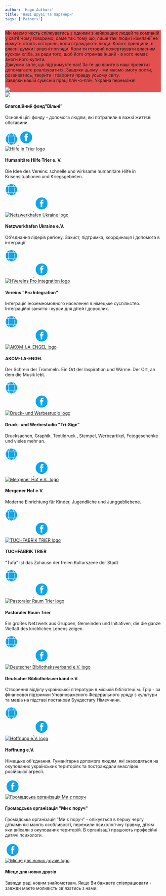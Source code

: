 ```yaml
---
author: 'Hugo Authors'
title: 'Наші друзі та партнери'
tags: ['Patners']
---
```


<div class='m-0 bg-fixed bg-cover'>
    <div style='background-color: rgba(220, 38, 38, 0.8)' class='py-8 my-12'>
        <div class='grid lg:grid-cols-2 3xl:gap-8 lg:gap-6 gap-4 mx-auto container px-7'>
        <div class='text-left flex flex-col justify-center'>
        <p class='text-white py-4 text-lg text-justify'>Ми маємо честь спілкуватись з одними з найкращих людей  та компаній у світі!
Чому говоримо, саме так: тому що, лише такі люди і компанії не можуть стоять осторонь, коли страждають люди. Коли є принципи, є власні думки і власні погляди. Коли ти готовий пожертвувати власним куском хліба, за ради того, щоб його отримав  інший - в кого немає змоги його купити. <br>
Дякуємо за те, що підтримуєте нас! За те що вірите в наші проекти і допомагаєте реалізувати їх. Завдяки цьому - ми маємо змогу рости, розвиватись, творити і говорити правду усьому світу. <br>
Завдяки нашій сумісній праці пліч-о-пліч, Україна переможе! </p>
    </div>
    <div class='flex flex-col justify-center relative p-0'>
        <img src='/partnersImg/ukr-flag.jpg' class='pb-2 md:w-full lg:w-full 3xl:w-full m-auto md:m-0 lg:m-0 3xl:m-0'>	
    </div>
    </div>
    </div>
</div>
<div class='grid gap-6 md:grid-cols-2 grid-cols-1 md:gap-8 lg:gap-16 2xl:grid-cols-3 m-4'>
<div class='relative bg-gray-50 dark:bg-white dark:text-black grid gap-0 grid-flow-row justify-items-center lg:grid-cols-2 lg:py-0 grid-cols-1 md:max-xl-flex h-auto border-2 border-red-300 p-8 m-2 rounded shadow-lg shadow-black dark:border-white dark:shadow-inner'>
<div class='flex flex-col justify-around'>
<a href="https://vilni.top/" target="_blank">
<img src="/partnersImg/vilni.png" class="min-w-full h-4/5 md:w-1/2 my-0 alt="vilni logo" >
</a>
</div>
<div class='flex flex-col flex-wrap justify-around mx-6 my-0 md:justify-center md:-mt-12 lg:mt-0'>
<h4 class='text-xl text-red-500 font-semibold p-2 text-center md:mt-0'>Благодійний фонд"Вільні"</h4>
            <p class='px-0 pb-2 mt-0 md:mt-0'>
Основні цілі фонду - допомога людям, які потрапили в важкі життєві обставини.</p>
</div>
<div class='relative bottom-6 lg:left-1/2 h-10 mt-8 flex flex-row justify-between w-52 lg:w-full mx-auto'>
<a href="https://vilni.top/" target="_blank" class="hover:opacity-80">
    	<svg version="1.1" id="site" xmlns="http://www.w3.org/2000/svg" xmlns:xlink="http://www.w3.org/1999/xlink" x="0px" y="0px"
		viewBox="0 0 1642 1640.808" width="40" fill="#0ea5e9" height="40" enable-background="new 0 0 1642 1640.808" xml:space="preserve"><g>
		<path d="M1189.13,1248.111c68.33-1.18,186.9-3.74,255-8.15c-102.73,154.57-256.25,257.99-427.55,305.14
			C1099.24,1469.951,1155.03,1354.011,1189.13,1248.111z"/>
		<path d="M452.87,1248.111c34.35,106.67,90.24,222.15,172.55,296.99c-170.69-46.98-324.48-150.07-427.55-305.14
			C265.95,1244.361,384.48,1246.931,452.87,1248.111z"/>
		<path d="M1137.75,1248.911c-45.05,132.52-135.82,300.15-273.25,321.79c-29.46,1.83-57.54,1.83-87,0
			c-137.4-21.64-228.15-189.13-273.25-321.79C701.17,1251.671,935.87,1251.741,1137.75,1248.911z"/>
		<path d="M625.41,94.441c-82.66,75.16-138.44,191.09-172.54,296.99c-68.22,1.18-186.86,3.74-255,8.15
			C300.6,245.011,454.1,141.601,625.41,94.441z"/>
		<path d="M438.36,440.231c-64.29,235.21-65.35,520.02,0,759.08c-46.08-0.85-228.44-4.33-272.03-11.15
			c-125.71-225.98-133.88-496.11,0-736.79C210.02,444.541,394.12,441.041,438.36,440.231z"/>
		<path d="M1153,439.391c67.59,235.67,67.66,524.86,0,760.76c-206.91,3.09-456.82,3.1-664,0c-67.59-235.67-67.66-524.86,0-760.76
			C696.33,436.291,946.28,436.301,1153,439.391z"/>
		<path d="M1475.67,451.371c125.7,225.98,133.88,496.11,0,736.79c-43.57,6.82-226.71,10.32-272.03,11.15
			c64.01-234.16,65.62-519.03,0-759.08C1249.5,441.071,1432.06,444.561,1475.67,451.371z"/>
		<path d="M1444.13,399.581c-68.14-4.41-186.79-6.98-255-8.15c-34.11-105.95-89.91-221.85-172.55-296.99
			C1187.27,141.421,1341.06,244.511,1444.13,399.581z"/>
		<path d="M864.49,68.841c137.43,21.63,228.17,189.16,273.26,321.79c-197.62-2.77-432.5-2.82-633.5,0
			c45-132.36,135.72-300.15,273.27-321.79C806.85,67.021,834.92,67.001,864.49,68.841z"/></g></svg>
	</a>
	<a href="https://www.facebook.com/bf.vilvi" target="_blank" class="hover:opacity-80 -mt-1.5">
    	<svg xmlns="http://www.w3.org/2000/svg" id="facebook" fill="#0ea5e9" width="48" height="51" y="10" viewBox="0 0 512 512"><path d="M256.417 50c-113.771 0-206 92.229-206 206s92.229 206 206 206 206-92.229 206-206-92.229-206-206-206zm60.968 121.192h-28.789c-10.162 0-12.28 4.163-12.28 14.678v25.404h41.069l-3.951 44.596h-37.118v133.227h-53.2V256.435H195.45v-45.16h27.666V175.71c0-33.379 17.849-50.807 57.437-50.807h36.833v46.289z"/></svg> 
	</a>
</div>
</div>
<!-- hilfe-trier -->
<div class='relative dark:bg-white dark:text-black grid gap-2 grid-flow-row justify-items-center lg:grid-cols-2 md:grid-cols-1 lg:py-0 grid-cols-1 md:max-xl-flex h-auto border-2 p-8 border-red-300 p-8 m-2 rounded shadow-lg shadow-black dark:border-white dark:shadow-white'>
<div class='flex flex-col justify-around'>
<a href="https://hilfe-trier.de/" target="_blank"> 
<img src="/partnersImg/Hilfe-in-Trier-02.png" class="w-10/12 mx-auto my-2 " alt="Hilfe in Trier logo">
	</a>
</div>
<div class='flex flex-col flex-wrap justify-around m-2 md:justify-center md:w-full'>
<h4 class='text-xl text-red-500 font-semibold p-2 text-center md:my-0'>Humanitäre Hilfe Trier e. V. </h4>
            <p class='px-2 pb-2 mt-0 md:mt-0'>
Die Idee des Vereins: schnelle und wirksame humanitäre Hilfe in Krisensituationen und Kriegsgebieten.</p>
</div>
<div class='relative bottom-6 md:bottom-4 lg:bottom-2 md:mt-4 lg:left-1/2 h-10 mt-8 flex flex-row justify-between w-52 md:mt-0 lg:w-full mx-auto'>
<a href="https://hilfe-trier.de/" target="_blank" class="hover:opacity-80">
		<svg width="90" height="90"><use x="0" y="0" xlink:href="#site" /></svg>
	</a>
	<a href="https://www.facebook.com/hilfetrier" target="_blank" class="hover:opacity-80 -mt-1.5">
    	<svg xmlns="http://www.w3.org/2000/svg" id="facebook" fill="#0ea5e9" width="48" height="51" y="0" viewBox="0 0 512 512"><path d="M256.417 50c-113.771 0-206 92.229-206 206s92.229 206 206 206 206-92.229 206-206-92.229-206-206-206zm60.968 121.192h-28.789c-10.162 0-12.28 4.163-12.28 14.678v25.404h41.069l-3.951 44.596h-37.118v133.227h-53.2V256.435H195.45v-45.16h27.666V175.71c0-33.379 17.849-50.807 57.437-50.807h36.833v46.289z"/></svg> 
	</a>
</div>
</div>
<!-- Netzwerkhafen Ukraine -->
<div class='relative dark:bg-white dark:text-black grid gap-2 grid-flow-row justify-items-center lg:grid-cols-2 md:grid-cols-1 lg:py-0 grid-cols-1 md:max-xl-flex h-auto border-2 p-8 border-red-300 p-8 m-2 rounded shadow-lg  shadow-black dark:border-white dark:shadow-white'>
<div class='flex flex-col justify-around'>
<a href="https://www.netzwerkhafen.com/" target="_blank"> 
<img src="/partnersImg/netzwerk.webp" class="w-4/5 mx-auto my-2" alt="Netzwerkhafen Ukraine logo">
	</a>
</div>
<div class='flex flex-col flex-wrap justify-around m-2 md:justify-center'>
<h4 class='text-xl text-red-500 font-semibold p-2 text-center md:my-0'>Netzwerkhafen Ukraine e.V. </h4>
            <p class='px-2 pb-2 mt-0 md:mt-0'>
Об'єднання лідерів регіону. Захист, підтримка, координація і допомога в інтеграції.</p>
</div>
<div class='relative bottom-6 md:bottom-4 lg:bottom-2 lg:left-1/2 h-10 mt-8 flex flex-row justify-between w-52 lg:w-full lg:mb-8 mx-auto'>
<a href="https://hilfe-trier.de/" target="_blank" class="hover:opacity-80">
		<svg width="90" height="90"><use x="0" y="0" xlink:href="#site" /></svg>
	</a>
	<a href="https://www.facebook.com/hilfetrier" target="_blank" class="hover:opacity-80 -mt-1.5">
    	<svg xmlns="http://www.w3.org/2000/svg" id="facebook" fill="#0ea5e9" width="48" height="51" y="0" viewBox="0 0 512 512"><path d="M256.417 50c-113.771 0-206 92.229-206 206s92.229 206 206 206 206-92.229 206-206-92.229-206-206-206zm60.968 121.192h-28.789c-10.162 0-12.28 4.163-12.28 14.678v25.404h41.069l-3.951 44.596h-37.118v133.227h-53.2V256.435H195.45v-45.16h27.666V175.71c0-33.379 17.849-50.807 57.437-50.807h36.833v46.289z"/></svg> 
	</a>	
</div>
</div>
<!-- Vereins "Pro Integration" -->
<div class='relative dark:bg-white dark:text-black grid gap-2 grid-flow-row justify-items-center lg:grid-cols-2 md:grid-cols-1 lg:py-0 grid-cols-1 md:max-xl-flex h-auto border-2 p-8 border-red-300 m-2 rounded shadow-lg  shadow-black dark:border-white dark:shadow-white'>
<div class='flex flex-col justify-around'>
<a href="#" target="_blank"> 
<img src="/partnersImg/pro-integr.webp" class="w-full mx-auto my-8" alt="HVereins Pro Integration logo">
	</a>
</div>
<div class='flex flex-col flex-wrap justify-around m-2 md:justify-center'>
<h4 class='text-xl text-red-500 font-semibold p-2 text-center md:my-0'>Vereins "Pro Integration" </h4>
            <p class='px-2 pb-2 mt-0 md:mt-0'>
Інтеграція іноземномовного населення в німецьке суспільство. Інтеграційні заняття і курси для дітей і дорослих.</p>
</div>
<div class='relative bottom-6 md:bottom-4 lg:bottom-2 lg:left-1/2 h-10 mt-8 flex flex-row justify-between w-52 lg:w-full lg:mb-8 mx-auto'>
<a href="https://hilfe-trier.de/" target="_blank" class="hover:opacity-80">
		<svg width="90" height="90"><use x="0" y="0" xlink:href="#site" /></svg>
	</a>
	<a href="https://www.facebook.com/hilfetrier" target="_blank" class="hover:opacity-80 -mt-1.5">
    	<svg xmlns="http://www.w3.org/2000/svg" id="facebook" fill="#0ea5e9" width="48" height="51" y="0" viewBox="0 0 512 512"><path d="M256.417 50c-113.771 0-206 92.229-206 206s92.229 206 206 206 206-92.229 206-206-92.229-206-206-206zm60.968 121.192h-28.789c-10.162 0-12.28 4.163-12.28 14.678v25.404h41.069l-3.951 44.596h-37.118v133.227h-53.2V256.435H195.45v-45.16h27.666V175.71c0-33.379 17.849-50.807 57.437-50.807h36.833v46.289z"/></svg> 
	</a>
</div>
</div>
<!-- AKOM-LA-ENGEL -->
<div class='relative dark:bg-white dark:text-black grid gap-2 grid-flow-row justify-items-center lg:grid-cols-2 md:grid-cols-1 lg:py-0 grid-cols-1 md:max-xl-flex h-auto border-2 border-red-300 p-8 m-2 rounded shadow-lg  shadow-black dark:border-white dark:shadow-white'>
<div class='flex flex-col justify-around'>
<a href="http://www.akomlaengel.de/" target="_blank"> 
<img src="/partnersImg/akom.gif" class="w-10/12 h-10/12 mx-auto my-2 " alt="AKOM-LA-ENGEL logo">
	</a>
</div>
<div class='flex flex-col flex-wrap justify-around m-2 md:justify-center'>
<h4 class='text-xl text-red-500 font-semibold p-2 text-center md:my-0'>AKOM-LA-ENGEL </h4>
            <p class='px-2 pb-2 mt-0 md:mt-0'>
Der Schrein der Trommeln. 
Ein Ort der Inspiration und Wärme.
Der Ort, an dem die Musik lebt. </p>
</div>
<div class='relative bottom-6 md:bottom-4 lg:bottom-2 lg:left-1/2 h-10 mt-8 flex flex-row justify-between w-52 lg:w-full mx-auto'>
<a href="https://hilfe-trier.de/" target="_blank" class="hover:opacity-80">
		<svg width="90" height="90"><use x="0" y="0" xlink:href="#site" /></svg>
	</a>
	<a href="https://www.facebook.com/hilfetrier" target="_blank" class="hover:opacity-80 -mt-1.5">
    	<svg xmlns="http://www.w3.org/2000/svg" id="facebook" fill="#0ea5e9" width="48" height="51" y="0" viewBox="0 0 512 512"><path d="M256.417 50c-113.771 0-206 92.229-206 206s92.229 206 206 206 206-92.229 206-206-92.229-206-206-206zm60.968 121.192h-28.789c-10.162 0-12.28 4.163-12.28 14.678v25.404h41.069l-3.951 44.596h-37.118v133.227h-53.2V256.435H195.45v-45.16h27.666V175.71c0-33.379 17.849-50.807 57.437-50.807h36.833v46.289z"/></svg> 
	</a>	
</div>
</div>
<!-- Druck- und Werbestudio-->
<div class='relative dark:bg-white dark:text-black grid gap-2 grid-flow-row justify-items-center lg:grid-cols-2 md:grid-cols-1 lg:py-0 grid-cols-1 md:max-xl-flex h-auto border-2 border-red-300 p-8 m-2 rounded shadow-lg  shadow-black dark:border-white dark:shadow-white'>
<div class='flex flex-col justify-around'>
<a href="http://tri-sign.de/" target="_blank"> 
<img src="/partnersImg/logo-trisign.webp" class="w-10/12 h-10/12 mx-auto " alt="Druck- und Werbestudio logo">
	</a>
</div>
<div class='flex flex-col flex-wrap justify-around m-2 md:justify-center'>
<h4 class='text-xl text-red-500 font-semibold p-2 text-center md:my-0'>Druck- und Werbestudio "Tri-Sign" </h4>
            <p class='px-2 pb-2 mt-0 md:mt-0'>
Drucksachen, Graphik, Textildruck , Stempel, Werbeartikel, Fotogeschenke und vieles mehr an.</p>
</div>
<div class='relative bottom-6 md:bottom-0 md:-mb-2 lg:bottom-2 lg:left-1/2 h-10 mt-8 flex flex-row justify-between w-52 lg:w-full lg:mb-8 mx-auto'>
<a href="http://tri-sign.de/" target="_blank" class="hover:opacity-80">
		<svg width="90" height="90"><use x="0" y="0" xlink:href="#site" /></svg>
	</a>
	<a href="https://www.facebook.com/hilfetrier" target="_blank" class="hover:opacity-80 -mt-1.5">
    	<svg xmlns="http://www.w3.org/2000/svg" id="facebook" fill="#0ea5e9" width="48" height="51" y="0" viewBox="0 0 512 512"><path d="M256.417 50c-113.771 0-206 92.229-206 206s92.229 206 206 206 206-92.229 206-206-92.229-206-206-206zm60.968 121.192h-28.789c-10.162 0-12.28 4.163-12.28 14.678v25.404h41.069l-3.951 44.596h-37.118v133.227h-53.2V256.435H195.45v-45.16h27.666V175.71c0-33.379 17.849-50.807 57.437-50.807h36.833v46.289z"/></svg> 
	</a>	
</div>
</div>
<!-- Mergener Hof e.V. -->
<div class='relative dark:bg-white dark:text-black grid gap-2 grid-flow-row justify-items-center lg:grid-cols-2 md:grid-cols-1 lg:py-0 grid-cols-1 md:max-xl-flex h-auto border-2 border-red-300 p-8 m-2 rounded shadow-lg  shadow-black dark:border-white dark:shadow-white'>
<div class='flex flex-col justify-around'>
<a href="http://mjctrier.de/" target="_blank"> 
<img src="/partnersImg/mjc-logo-1.webp" class="w-10/12 h-10/12 mx-auto " alt="Mergener Hof e.V.. logo">
	</a>
</div>
<div class='flex flex-col flex-wrap justify-around m-2 md:justify-center'>
<h4 class='text-xl text-red-500 font-semibold p-2 text-center md:my-0'>Mergener Hof e.V. </h4>
            <p class='px-2 pb-2 mt-0 md:mt-0'>
Moderne Einrichtung für Kinder, Jugendliche und Junggebliebene.</p>
</div>
<div class='relative bottom-6 md:bottom-4 lg:bottom-2 lg:left-1/2 h-10 mt-8 flex flex-row justify-between w-52 lg:w-full mx-auto'>
<a href="http://mjctrier.de/" target="_blank" class="hover:opacity-80">
		<svg width="90" height="90"><use x="0" y="0" xlink:href="#site" /></svg>
	</a>
	<a href="https://www.facebook.com/hilfetrier" target="_blank" class="hover:opacity-80 -mt-1.5">
    	<svg xmlns="http://www.w3.org/2000/svg" id="facebook" fill="#0ea5e9" width="48" height="51" y="0" viewBox="0 0 512 512"><path d="M256.417 50c-113.771 0-206 92.229-206 206s92.229 206 206 206 206-92.229 206-206-92.229-206-206-206zm60.968 121.192h-28.789c-10.162 0-12.28 4.163-12.28 14.678v25.404h41.069l-3.951 44.596h-37.118v133.227h-53.2V256.435H195.45v-45.16h27.666V175.71c0-33.379 17.849-50.807 57.437-50.807h36.833v46.289z"/></svg> 
	</a>
</div>
</div>
<!-- TUCHFABRIK TRIER -->
<div class='relative dark:bg-white dark:text-black grid gap-2 grid-flow-row justify-items-center lg:grid-cols-2 md:grid-cols-1 lg:py-0 grid-cols-1 md:max-xl-flex h-auto border-2 border-red-300 p-8 m-2 rounded shadow-lg  shadow-black dark:border-white dark:shadow-white'>
<div class='flex flex-col justify-around'>
<a href="https://tufa-trier.de/" target="_blank"> 
<img src="/partnersImg/TUFA_Logo_Muster.webp" class="w-10/12 h-10/12 mx-auto my-2 " alt="TUCHFABRIK TRIER logo">
	</a>
</div>
<div class='flex flex-col flex-wrap justify-around m-2 md:justify-center'>
<h4 class='text-xl text-red-500 font-semibold p-2 text-center md:my-0'>TUCHFABRIK TRIER</h4>
            <p class='px-2 pb-2 mt-0 md:mt-0'>
"Tufa" ist das Zuhause der freien Kulturszene der Stadt.</p>
</div>
<div class='relative bottom-6 md:bottom-4 lg:bottom-2 lg:left-1/2 h-10 mt-8 flex flex-row justify-between w-52 lg:w-full mx-auto'>
<a href="https://tufa-trier.de/" target="_blank" class="hover:opacity-80">
		<svg width="90" height="90"><use x="0" y="0" xlink:href="#site" /></svg>
	</a>
	<a href="https://www.facebook.com/hilfetrier" target="_blank" class="hover:opacity-80 -mt-1.5">
    	<svg xmlns="http://www.w3.org/2000/svg" id="facebook" fill="#0ea5e9" width="48" height="51" y="0" viewBox="0 0 512 512"><path d="M256.417 50c-113.771 0-206 92.229-206 206s92.229 206 206 206 206-92.229 206-206-92.229-206-206-206zm60.968 121.192h-28.789c-10.162 0-12.28 4.163-12.28 14.678v25.404h41.069l-3.951 44.596h-37.118v133.227h-53.2V256.435H195.45v-45.16h27.666V175.71c0-33.379 17.849-50.807 57.437-50.807h36.833v46.289z"/></svg> 
	</a>
</div>
</div>
<!-- Pastoraler Raum Trier -->
<div class='relative dark:bg-white dark:text-black grid gap-2 grid-flow-row justify-items-center lg:grid-cols-2 md:grid-cols-1 lg:py-0 grid-cols-1 md:max-xl-flex h-auto border-2 border-red-300 p-8 m-2 rounded shadow-lg  shadow-black dark:border-white dark:shadow-white'>
<div class='flex flex-col justify-around'>
<a href="https://www.pr-trier.de/" target="_blank"> 
<img src="/partnersImg/Pastoraler-Raum-Trier.jpg" class="w-2/3 h-full mx-auto my-2 md:my-6 lg:my-2" alt="Pastoraler Raum Trier logo">
	</a>
</div>
<div class='flex flex-col flex-wrap justify-around m-2 md:justify-center'>
<h4 class='text-xl text-red-500 font-semibold p-2 text-center md:my-0'>Pastoraler Raum Trier</h4>
            <p class='px-2 pb-2 mt-0 md:mt-0'>
Ein großes Netzwerk aus Gruppen, Gemeinden und Initiativen, die die ganze Vielfalt des kirchlichen Lebens zeigen. </p>
</div>
<div class='relative bottom-6 md:bottom-0 md:mb-0 lg:bottom-2 lg:left-1/2 h-10 mt-8 flex flex-row justify-between w-52 lg:w-full lg:mb-8 mx-auto'>
<a href="https://www.pr-trier.de/" target="_blank" class="hover:opacity-80">
		<svg width="90" height="90"><use x="0" y="0" xlink:href="#site" /></svg>
	</a>
	<a href="https://www.facebook.com/hilfetrier" target="_blank" class="hover:opacity-80 -mt-1.5">
    	<svg xmlns="http://www.w3.org/2000/svg" id="facebook" fill="#0ea5e9" width="48" height="51" y="0" viewBox="0 0 512 512"><path d="M256.417 50c-113.771 0-206 92.229-206 206s92.229 206 206 206 206-92.229 206-206-92.229-206-206-206zm60.968 121.192h-28.789c-10.162 0-12.28 4.163-12.28 14.678v25.404h41.069l-3.951 44.596h-37.118v133.227h-53.2V256.435H195.45v-45.16h27.666V175.71c0-33.379 17.849-50.807 57.437-50.807h36.833v46.289z"/></svg> 
	</a>
</div>
</div>
<!-- Deutscher Bibliotheksverband e.V. -->
<div class='relative dark:bg-white dark:text-black grid gap-2 grid-flow-row justify-items-center lg:grid-cols-2 md:grid-cols-1 lg:py-0 grid-cols-1 md:max-xl-flex h-auto border-2 border-red-300 p-8 m-2 rounded shadow-lg  shadow-black dark:border-white dark:shadow-white'>
<div class='flex flex-col justify-around'>
<a href="https://www.bibliotheksverband.de/" target="_blank"> 
<img src="/partnersImg/dbv.webp" class="w-3/4 h-3/4 mx-auto my-2 " alt="Deutscher Bibliotheksverband e.V. logo">
	</a>
</div>
<div class='flex flex-col flex-wrap justify-around m-2 md:justify-center'>
<h4 class='text-xl text-red-500 font-semibold p-2 text-center md:my-0'>Deutscher Bibliotheksverband e.V.</h4>
            <p class='px-2 pb-2 mt-0 md:mt-0'>
Створення відділу української літератури в міській бібліотеці м. Трір - за фінансової підтримки 
Уповноваженого Федерального уряду з культури та медіа на підставі постанови Бундестагу Німеччини.</p>
</div>
<div class='relative bottom-6 md:bottom-4 lg:bottom-2 lg:left-1/2 h-10 mt-8 flex flex-row justify-between w-52 lg:w-full mx-auto'>
<a href="https://www.bibliotheksverband.de/" target="_blank" class="hover:opacity-80">
		<svg width="90" height="90"><use x="0" y="0" xlink:href="#site" /></svg>
	</a>
	<a href="https://www.facebook.com/hilfetrier" target="_blank" class="hover:opacity-80 -mt-1.5">
    	<svg xmlns="http://www.w3.org/2000/svg" id="facebook" fill="#0ea5e9" width="48" height="51" y="0" viewBox="0 0 512 512"><path d="M256.417 50c-113.771 0-206 92.229-206 206s92.229 206 206 206 206-92.229 206-206-92.229-206-206-206zm60.968 121.192h-28.789c-10.162 0-12.28 4.163-12.28 14.678v25.404h41.069l-3.951 44.596h-37.118v133.227h-53.2V256.435H195.45v-45.16h27.666V175.71c0-33.379 17.849-50.807 57.437-50.807h36.833v46.289z"/></svg> 
	</a>
</div>
</div>
<!-- Hoffnung e.V. -->
<div class='relative dark:bg-white dark:text-black grid gap-2 grid-flow-row justify-items-center lg:grid-cols-2 md:grid-cols-1 lg:py-0 grid-cols-1 md:max-xl-flex h-auto border-2 border-red-300 p-8 m-2 rounded shadow-lg  shadow-black dark:border-white dark:shadow-white'>
<div class='flex flex-col justify-around'>
<a href="https://www.facebook.com/mwanzek1" target="_blank"> 
<img src="/partnersImg/Hoffnung.webp" class="w-10/124 h-4/5 mx-auto my-2 " alt="Hoffnung e.V. logo">
	</a>
</div>
<div class='flex flex-col flex-wrap justify-around m-2 md:justify-center'>
<h4 class='text-xl text-red-500 font-semibold p-2 text-center md:my-0'>Hoffnung e.V. </h4>
            <p class='px-2 pb-2 mt-0 md:mt-0'>
Німецьке об'єднання.
Гуманітарна допомога людям, які знаходяться на окупованих українських територіях та постраждали внаслідок російської агресії.</p>
</div>
<div class='relative bottom-6 md:bottom-4 lg:bottom-2 lg:left-1/2 h-10 mt-8 flex flex-row justify-center w-52 lg:w-full mx-auto'>
<!-- <a href="https://www.facebook.com/mwanzek1" target="_blank" class="hover:opacity-80">
		<svg width="90" height="90"><use x="0" y="0" xlink:href="#site" /></svg>
	</a> -->
	<a href="https://www.facebook.com/mwanzek1" target="_blank" class="hover:opacity-80 -mt-1.5">
    	<svg xmlns="http://www.w3.org/2000/svg" id="facebook" fill="#0ea5e9" width="48" height="51" y="0" viewBox="0 0 512 512"><path d="M256.417 50c-113.771 0-206 92.229-206 206s92.229 206 206 206 206-92.229 206-206-92.229-206-206-206zm60.968 121.192h-28.789c-10.162 0-12.28 4.163-12.28 14.678v25.404h41.069l-3.951 44.596h-37.118v133.227h-53.2V256.435H195.45v-45.16h27.666V175.71c0-33.379 17.849-50.807 57.437-50.807h36.833v46.289z"/></svg> 
	</a>	
</div>
</div>
<!-- Громадська організація Ми є поруч -->
<div class='relative dark:bg-white dark:text-black grid gap-2 grid-flow-row justify-items-center lg:grid-cols-2 md:grid-cols-1 lg:py-0 grid-cols-1 md:max-xl-flex h-auto border-2 border-red-300 p-8 m-2 rounded shadow-lg  shadow-black dark:border-white dark:shadow-white'>
<div class='flex flex-col justify-around'>
<a href="https://www.facebook.com/profile.php?id=100067834763509" target="_blank"> 
<img src="/partnersImg/Ми Є.webp" class="w-10/12 mx-auto my-2 " alt="Громадська організація Ми є поруч">
	</a>
</div>
<div class='flex flex-col flex-wrap justify-around m-2 md:justify-center'>
<h4 class='text-xl text-red-500 font-semibold p-2 text-center md:my-0'>Громадська організація "Ми є поруч" </h4>
            <p class='px-2 pb-2 mt-0 md:mt-0'>
Громадська організація "Ми є поруч" - опікується в першу чергу дітками які мають особливості, пережили психологічну травму, дітям яки виїхали з окупованих територій. 
В організації працюють професійні дитячі психологи. </p>
</div>
<div class='relative bottom-6 md:bottom-4 lg:bottom-2 lg:left-1/2 h-10 mt-8 flex flex-row justify-center w-52 lg:w-full lg:mb-6 mx-auto'>
<!-- <a href="https://hilfe-trier.de/" target="_blank" class="hover:opacity-80">
		<svg width="90" height="90"><use x="0" y="0" xlink:href="#site" /></svg>
	</a> -->
	<a href="https://www.facebook.com/profile.php?id=100067834763509" target="_blank" class="hover:opacity-80 -mt-1.5">
    	<svg xmlns="http://www.w3.org/2000/svg" id="facebook" fill="#0ea5e9" width="48" height="51" y="0" viewBox="0 0 512 512"><path d="M256.417 50c-113.771 0-206 92.229-206 206s92.229 206 206 206 206-92.229 206-206-92.229-206-206-206zm60.968 121.192h-28.789c-10.162 0-12.28 4.163-12.28 14.678v25.404h41.069l-3.951 44.596h-37.118v133.227h-53.2V256.435H195.45v-45.16h27.666V175.71c0-33.379 17.849-50.807 57.437-50.807h36.833v46.289z"/></svg> 
	</a>
	
</div>
</div>
<!-- Місце для нових друзів -->
<div class='relative dark:bg-white dark:text-black grid gap-2 grid-flow-row justify-items-center lg:grid-cols-2 md:grid-cols-1 lg:py-0 grid-cols-1 md:max-xl-flex h-auto border-2 border-red-300 p-8 m-2 rounded shadow-lg  shadow-black dark:border-white dark:shadow-white'>
<div class='flex flex-col justify-around'>
<a href="https://hilfe-trier.de/" target="_blank"> 

<img src="/partnersImg/new_friends.webp" class="w-10/12 mx-auto my-2 " alt="Місце для нових друзів logo">
	</a>
</div>
<div class='flex flex-col flex-wrap justify-around m-2 md:justify-center'>
<h4 class='text-xl text-red-500 font-semibold p-2 text-center md:my-0'>Місце для нових друзів </h4>
            <p class='px-2 pb-2 mt-0 md:mt-0'>
Завжди раді новим знайомствам. Якщо Ви бажаєте співпрацювати - завжди маєте моливість зв'язатись з нами. </p>
</div>
<!-- <div class='relative bottom-6 md:bottom-4 lg:bottom-2 lg:left-1/2 h-10 mt-8 flex flex-row justify-between w-52 lg:w-full mx-auto'>
<a href="https://hilfe-trier.de/" target="_blank" class="hover:opacity-80">
		<svg width="90" height="90"><use x="0" y="0" xlink:href="#site" /></svg>
	</a>
	<a href="https://www.facebook.com/hilfetrier" target="_blank" class="hover:opacity-80 -mt-1.5">
    	<svg xmlns="http://www.w3.org/2000/svg" id="facebook" fill="#0ea5e9" width="48" height="51" y="0" viewBox="0 0 512 512"><path d="M256.417 50c-113.771 0-206 92.229-206 206s92.229 206 206 206 206-92.229 206-206-92.229-206-206-206zm60.968 121.192h-28.789c-10.162 0-12.28 4.163-12.28 14.678v25.404h41.069l-3.951 44.596h-37.118v133.227h-53.2V256.435H195.45v-45.16h27.666V175.71c0-33.379 17.849-50.807 57.437-50.807h36.833v46.289z"/></svg> 
	</a>
</div> -->
</div>
</div>
